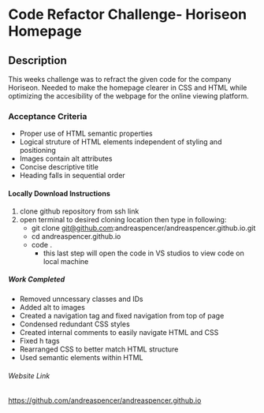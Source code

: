 # Code Refactor Challenge- Horiseon Homepage
## Description
This weeks challenge was to refract the given code for the company Horiseon. Needed to make the homepage clearer in CSS and HTML while optimizing the accesibility of the webpage for the online viewing platform.

### Acceptance Criteria
* Proper use of HTML semantic properties
* Logical struture of HTML elements independent of styling and positioning
* Images contain alt attributes
* Concise descriptive title
* Heading falls in sequential order

#### Locally Download Instructions
1. clone github repository from ssh link
2. open terminal to desired cloning location then type in following:
     * git clone git@github.com:andreaspencer/andreaspencer.github.io.git
     * cd andreaspencer.github.io 
     * code .
        - this last step will open the code in VS studios to view code on local machine

##### Work Completed
* Removed unncessary classes and IDs
* Added alt to images
* Created a navigation tag and fixed navigation from top of page
* Condensed redundant CSS styles
* Created internal comments to easily navigate HTML and CSS
* Fixed h tags 
* Rearranged CSS to better match HTML structure 
* Used semantic elements within HTML

###### Website Link
https://github.com/andreaspencer/andreaspencer.github.io






